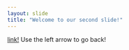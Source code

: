 ```yaml
---
layout: slide
title: "Welcome to our second slide!"
---
```

[link!](https://pbs.twimg.com/media/BdDIx-ICUAAYRt2.jpg)
Use the left arrow to go back!
